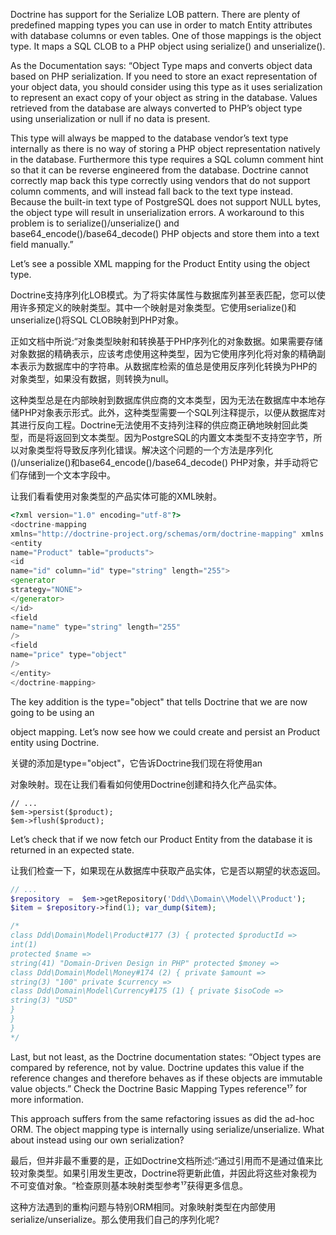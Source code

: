 Doctrine has support for the Serialize LOB pattern. There are plenty of predefined mapping types you can use in order to match Entity attributes with database columns or even tables. One of those mappings is the object type. It maps a SQL CLOB to a PHP object using serialize\(\) and unserialize\(\).

As the Documentation says: “Object Type maps and converts object data based on PHP serialization. If you need to store an exact representation of your object data, you should consider using this type as it uses serialization to represent an exact copy of your object as string in the database. Values retrieved from the database are always converted to PHP’s object type using unserialization or null if no data is present.

This type will always be mapped to the database vendor’s text type internally as there is no way of storing a PHP object representation natively in the database. Furthermore this type requires a SQL column comment hint so that it can be reverse engineered from the database. Doctrine cannot correctly map back this type correctly using vendors that do not support column comments, and will instead fall back to the text type instead. Because the built-in text type of PostgreSQL does not support NULL bytes, the object type will result in unserialization errors. A workaround to this problem is to serialize\(\)/unserialize\(\) and base64\_encode\(\)/base64\_decode\(\) PHP objects and store them into a text field manually.”

Let’s see a possible XML mapping for the Product Entity using the object type.

Doctrine支持序列化LOB模式。为了将实体属性与数据库列甚至表匹配，您可以使用许多预定义的映射类型。其中一个映射是对象类型。它使用serialize\(\)和unserialize\(\)将SQL CLOB映射到PHP对象。

正如文档中所说:“对象类型映射和转换基于PHP序列化的对象数据。如果需要存储对象数据的精确表示，应该考虑使用这种类型，因为它使用序列化将对象的精确副本表示为数据库中的字符串。从数据库检索的值总是使用反序列化转换为PHP的对象类型，如果没有数据，则转换为null。

这种类型总是在内部映射到数据库供应商的文本类型，因为无法在数据库中本地存储PHP对象表示形式。此外，这种类型需要一个SQL列注释提示，以便从数据库对其进行反向工程。Doctrine无法使用不支持列注释的供应商正确地映射回此类型，而是将返回到文本类型。因为PostgreSQL的内置文本类型不支持空字节，所以对象类型将导致反序列化错误。解决这个问题的一个方法是序列化\(\)/unserialize\(\)和base64\_encode\(\)/base64\_decode\(\) PHP对象，并手动将它们存储到一个文本字段中。



让我们看看使用对象类型的产品实体可能的XML映射。

```php
<?xml version="1.0" encoding="utf-8"?>
<doctrine-mapping
xmlns="http://doctrine-project.org/schemas/orm/doctrine-mapping" xmlns:xsi="http://www.w3.org/2001/XMLSchema-instance" xsi:schemaLocation="http://doctrine-project.org/schemas/orm/doctrine-mapping https://raw.github.com/doctrine/doctrine2/master/doctrine-mapping.xsd">
<entity
name="Product" table="products">
<id
name="id" column="id" type="string" length="255">
<generator
strategy="NONE">
</generator>
</id>
<field
name="name" type="string" length="255"
/>
<field
name="price" type="object"
/>
</entity>
</doctrine-mapping>
```

The key addition is the type="object" that tells Doctrine that we are now going to be using an

object mapping. Let’s now see how we could create and persist an Product entity using Doctrine.

关键的添加是type="object"，它告诉Doctrine我们现在将使用an

对象映射。现在让我们看看如何使用Doctrine创建和持久化产品实体。

```
// ...
$em->persist($product);
$em->flush($product);
```

Let’s check that if we now fetch our Product Entity from the database it is returned in an expected state.

让我们检查一下，如果现在从数据库中获取产品实体，它是否以期望的状态返回。

```php
// ...
$repository  =  $em->getRepository('Ddd\\Domain\\Model\\Product');
$item = $repository->find(1); var_dump($item);

/*
class Ddd\Domain\Model\Product#177 (3) { protected $productId =>
int(1)
protected $name =>
string(41) "Domain-Driven Design in PHP" protected $money =>
class Ddd\Domain\Model\Money#174 (2) { private $amount =>
string(3) "100" private $currency =>
class Ddd\Domain\Model\Currency#175 (1) { private $isoCode =>
string(3) "USD"
}
}
}
*/
```

Last, but not least, as the Doctrine documentation states: “Object types are compared by reference, not by value. Doctrine updates this value if the reference changes and therefore behaves as if these objects are immutable value objects.” Check the Doctrine Basic Mapping Types reference¹⁷ for more information.

This approach suffers from the same refactoring issues as did the ad-hoc ORM. The object mapping type is internally using serialize/unserialize. What about instead using our own serialization?

最后，但并非最不重要的是，正如Doctrine文档所述:“通过引用而不是通过值来比较对象类型。如果引用发生更改，Doctrine将更新此值，并因此将这些对象视为不可变值对象。“检查原则基本映射类型参考¹⁷获得更多信息。

这种方法遇到的重构问题与特别ORM相同。对象映射类型在内部使用serialize/unserialize。那么使用我们自己的序列化呢?

